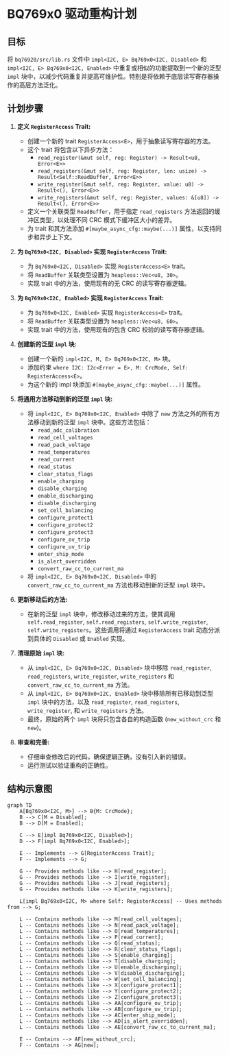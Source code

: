 # BQ769x0 驱动重构计划

## 目标

将 `bq76920/src/lib.rs` 文件中 `impl<I2C, E> Bq769x0<I2C, Disabled>` 和 `impl<I2C, E> Bq769x0<I2C, Enabled>` 中重复或相似的功能提取到一个新的泛型 `impl` 块中，以减少代码重复并提高可维护性。特别是将依赖于底层读写寄存器操作的高层方法泛化。

## 计划步骤

1. **定义 `RegisterAccess` Trait:**
    * 创建一个新的 trait `RegisterAccess<E>`，用于抽象读写寄存器的方法。
    * 这个 trait 将包含以下异步方法：
        * `read_register(&mut self, reg: Register) -> Result<u8, Error<E>>`
        * `read_registers(&mut self, reg: Register, len: usize) -> Result<Self::ReadBuffer, Error<E>>`
        * `write_register(&mut self, reg: Register, value: u8) -> Result<(), Error<E>>`
        * `write_registers(&mut self, reg: Register, values: &[u8]) -> Result<(), Error<E>>`
    * 定义一个关联类型 `ReadBuffer`，用于指定 `read_registers` 方法返回的缓冲区类型，以处理不同 CRC 模式下缓冲区大小的差异。
    * 为 trait 和其方法添加 `#[maybe_async_cfg::maybe(...)]` 属性，以支持同步和异步上下文。

2. **为 `Bq769x0<I2C, Disabled>` 实现 `RegisterAccess` Trait:**
    * 为 `Bq769x0<I2C, Disabled>` 实现 `RegisterAccess<E>` trait。
    * 将 `ReadBuffer` 关联类型设置为 `heapless::Vec<u8, 30>`。
    * 实现 trait 中的方法，使用现有的无 CRC 的读写寄存器逻辑。

3. **为 `Bq769x0<I2C, Enabled>` 实现 `RegisterAccess` Trait:**
    * 为 `Bq769x0<I2C, Enabled>` 实现 `RegisterAccess<E>` trait。
    * 将 `ReadBuffer` 关联类型设置为 `heapless::Vec<u8, 60>`。
    * 实现 trait 中的方法，使用现有的包含 CRC 校验的读写寄存器逻辑。

4. **创建新的泛型 `impl` 块:**
    * 创建一个新的 `impl<I2C, M, E> Bq769x0<I2C, M>` 块。
    * 添加约束 `where I2C: I2c<Error = E>, M: CrcMode, Self: RegisterAccess<E>`。
    * 为这个新的 impl 块添加 `#[maybe_async_cfg::maybe(...)]` 属性。

5. **将通用方法移动到新的泛型 `impl` 块:**
    * 将 `impl<I2C, E> Bq769x0<I2C, Enabled>` 中除了 `new` 方法之外的所有方法移动到新的泛型 `impl` 块中。这些方法包括：
        * `read_adc_calibration`
        * `read_cell_voltages`
        * `read_pack_voltage`
        * `read_temperatures`
        * `read_current`
        * `read_status`
        * `clear_status_flags`
        * `enable_charging`
        * `disable_charging`
        * `enable_discharging`
        * `disable_discharging`
        * `set_cell_balancing`
        * `configure_protect1`
        * `configure_protect2`
        * `configure_protect3`
        * `configure_ov_trip`
        * `configure_uv_trip`
        * `enter_ship_mode`
        * `is_alert_overridden`
        * `convert_raw_cc_to_current_ma`
    * 将 `impl<I2C, E> Bq769x0<I2C, Disabled>` 中的 `convert_raw_cc_to_current_ma` 方法也移动到新的泛型 `impl` 块中。

6. **更新移动后的方法:**
    * 在新的泛型 `impl` 块中，修改移动过来的方法，使其调用 `self.read_register`, `self.read_registers`, `self.write_register`, `self.write_registers`。这些调用将通过 `RegisterAccess` trait 动态分派到具体的 `Disabled` 或 `Enabled` 实现。

7. **清理原始 `impl` 块:**
    * 从 `impl<I2C, E> Bq769x0<I2C, Disabled>` 块中移除 `read_register`, `read_registers`, `write_register`, `write_registers` 和 `convert_raw_cc_to_current_ma` 方法。
    * 从 `impl<I2C, E> Bq769x0<I2C, Enabled>` 块中移除所有已移动到泛型 `impl` 块中的方法，以及 `read_register`, `read_registers`, `write_register`, 和 `write_registers` 方法。
    * 最终，原始的两个 `impl` 块将只包含各自的构造函数 (`new_without_crc` 和 `new`)。

8. **审查和完善:**
    * 仔细审查修改后的代码，确保逻辑正确，没有引入新的错误。
    * 运行测试以验证重构的正确性。

## 结构示意图

```mermaid
graph TD
    A[Bq769x0<I2C, M>] --> B{M: CrcMode};
    B --> C[M = Disabled];
    B --> D[M = Enabled];

    C --> E[impl Bq769x0<I2C, Disabled>];
    D --> F[impl Bq769x0<I2C, Enabled>];

    E -- Implements --> G[RegisterAccess Trait];
    F -- Implements --> G;

    G -- Provides methods like --> H[read_register];
    G -- Provides methods like --> I[write_register];
    G -- Provides methods like --> J[read_registers];
    G -- Provides methods like --> K[write_registers];

    L[impl Bq769x0<I2C, M> where Self: RegisterAccess] -- Uses methods from --> G;

    L -- Contains methods like --> M[read_cell_voltages];
    L -- Contains methods like --> N[read_pack_voltage];
    L -- Contains methods like --> O[read_temperatures];
    L -- Contains methods like --> P[read_current];
    L -- Contains methods like --> Q[read_status];
    L -- Contains methods like --> R[clear_status_flags];
    L -- Contains methods like --> S[enable_charging];
    L -- Contains methods like --> T[disable_charging];
    L -- Contains methods like --> U[enable_discharging];
    L -- Contains methods like --> V[disable_discharging];
    L -- Contains methods like --> W[set_cell_balancing];
    L -- Contains methods like --> X[configure_protect1];
    L -- Contains methods like --> Y[configure_protect2];
    L -- Contains methods like --> Z[configure_protect3];
    L -- Contains methods like --> AA[configure_ov_trip];
    L -- Contains methods like --> AB[configure_uv_trip];
    L -- Contains methods like --> AC[enter_ship_mode];
    L -- Contains methods like --> AD[is_alert_overridden];
    L -- Contains methods like --> AE[convert_raw_cc_to_current_ma];

    E -- Contains --> AF[new_without_crc];
    F -- Contains --> AG[new];
